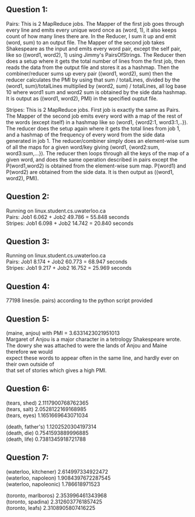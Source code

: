 Question 1:
-----------
Pairs:
This is 2 MapReduce jobs. The Mapper of the first job goes through every line and emits
every unique word once as (word, 1), it also keeps count of how many lines there are.
In the Reducer, I sum it up and emit (word, sum) to an output file.
The Mapper of the second job takes Shakespeare as the input and emits every word pair,
except the self pair, like so ((word1, word2), 1) using Jimmy's PairsOfStrings.
The Reducer then does a setup where it gets the total number of lines from the first job, then
reads the data from the output file and stores it as a hashmap. Then the combiner/reducer sums
up every pair ((word1, word2), sum) then the reducer calculates the PMI by using that
sum / totalLines, divided by the (word1, sum)/totalLines multiplied by
(word2, sum) / totalLines, all log base 10 where word1 sum and word2 sum is obtained by the
side data hashmap. It is output as ((word1, word2), PMI) in the specified ouptut file.

Stripes:
This is 2 MapReduce jobs. First job is exactly the same as Pairs.
The Mapper of the second job emits every word with a map of the rest of the words (except itself)
in a hashmap like so (word1, {word2:1, word3:1,..}). The reducer does the setup again
where it gets the total lines from job 1, and a hashmap of the frequency of every word from
the side data generated in job 1. The reducer/combiner simply does an element-wise sum of all
the maps for a given word/key giving (word1, {word2:sum, word3:sum,...}). The reducer then loops
through all the keys of the map of a given word, and does the same operation described in pairs
except the P(word1,word2) is obtained from the element-wise sum map. P(word1) and P(word2) are
obtained from the side data. It is then output as ((word1, word2), PMI).

Question 2:
-----------
Running on linux.student.cs.uwaterloo.ca  
Pairs: Job1 6.062 + Job2 49.786 = 55.848 seconds  
Stripes: Job1 6.098 + Job2 14.742 = 20.840 seconds  

Question 3:
-----------
Running on linux.student.cs.uwaterloo.ca  
Pairs: Job1 8.174 + Job2 60.773 = 68.947 seconds  
Stripes: Job1 9.217 + Job2 16.752 = 25.969 seconds  

Question 4:
-----------
77198 lines(ie. pairs) according to the python script provided  

Question 5:
-----------
(maine, anjou) with PMI = 3.6331423021951013  
Margaret of Anjou is a major character in a tetrology Shakespeare wrote.  
The dowry she was attached to were the lands of Anjou and Maine therefore we would  
expect these words to appear often in the same line, and hardly ever on their own outside of  
that set of stories which gives a high PMI.  

Question 6:
-----------
(tears, shed)       2.1117900768762365  
(tears, salt)       2.0528122169168985  
(tears, eyes)       1.1651669643071034  

(death, father's)   1.1202520304197314  
(death, die)        0.7541593889996885  
(death, life)       0.7381345918721788  


Question 7:
-----------
(waterloo, kitchener)   2.614997334922472  
(waterloo, napoleon)    1.9084397672287545  
(waterloo, napoleonic)  1.786618971523  

(toronto, marlboros)    2.353996461343968  
(toronto, spadina)      2.3126037761857425  
(toronto, leafs)        2.3108905807416225  
